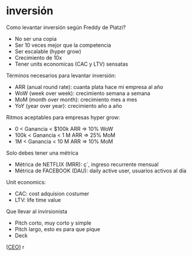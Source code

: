 # inversión

Como levantar inversión según Freddy de Platzi?

- No ser una copia
- Ser 10 veces mejor que la competencia
- Ser escalable (hyper grow)
- Crecimiento de 10x 
- Tener units economicas (CAC y LTV) sensatas
  
Términos necesarios para levantar inversión:

- ARR (anual round rate): cuanta plata hace mi empresa al año
- WoW (week over week): crecimiento semana a semana
- MoM (month over month): crecimiento mes a mes
- YoY (year over year): crecimiento año a año

Ritmos aceptables para empresas hyper grow:
  -  0 < Ganancia < $100k ARR => 10% WoW
  -  100k < Ganancia < 1 M ARR => 25% MoM
  -  1M < Ganancia < 10 M ARR => 10% MoM

Solo debes tener una métrica
  - Métrica de NETFLIX (MRR): ç´, ingreso recurrente mensual
  - Métrica de FACEBOOK (DAU): daily active user, usuarios activos al día

Unit economics:
  - CAC: cost adquision costumer
  - LTV: life time value

Que llevar al invirsionista
  - Pitch corto, muy corto y simple
  - Pitch largo, esto es para que pique
  - Deck

[[CEO]]
r

[//begin]: # "Autogenerated link references for markdown compatibility"
[CEO]: CEO "CEO"
[//end]: # "Autogenerated link references"
